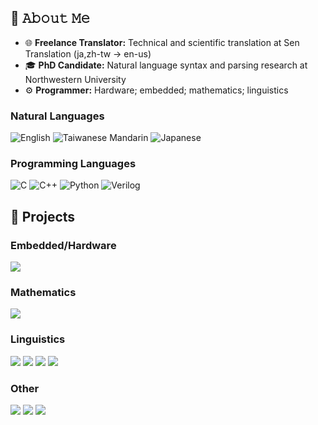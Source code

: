 ## :book: 𝙰𝚋𝚘𝚞𝚝 𝙼𝚎
- 🌐 **Freelance Translator:** Technical and scientific translation at Sen Translation (ja,zh-tw → en-us)
- 🎓 **PhD Candidate:** Natural language syntax and parsing research at Northwestern University
- ⚙️ **Programmer:** Hardware; embedded; mathematics; linguistics

### Natural Languages
![English](https://img.shields.io/badge/-🇺🇸%20English%20(en--us)-000)
![Taiwanese Mandarin](https://img.shields.io/badge/-🇹🇼%20Taiwanese%20Mandarin%20(zh--tw)-000)
![Japanese](https://img.shields.io/badge/-🇯🇵%20Japanese%20(ja)-000)

### Programming Languages
![C](https://img.shields.io/badge/-C-000?&logo=C)
![C++](https://img.shields.io/badge/-C++-000?&logo=c%2b%2b&logoColor=00599C)
![Python](https://img.shields.io/badge/-Python-000?&logo=Python)
![Verilog](https://img.shields.io/badge/-Verilog-000?logo=verilog)

## 🔨 Projects

### Embedded/Hardware 
[![](https://img.shields.io/badge/-🔲%20Nand2Tetris-000)](https://github.com/devinj1121/nand2tetris)

### Mathematics
[![](https://img.shields.io/badge/-🧮Project%20Euler%20(C)-000)](https://github.com/devinj1121/projecteuler)

### Linguistics
[![](https://img.shields.io/badge/-👁️%20L--Maze%20Experiment%20Generator-000)](https://github.com/devinj1121/lmaze_automate)
[![](https://img.shields.io/badge/-🤖%20LLM%20Numeracy%20Probe-000)](https://github.com/devinj1121/llm_num_probe)
[![](https://img.shields.io/badge/-∃%20Semantic%20Quantifier%20Learner-000)](https://github.com/devinj1121/semantic-universals)
[![](https://img.shields.io/badge/-⚖️%20Russian%20Court%20Case%20Parser-000)](https://github.com/devinj1121/rospravo)

### Other
[![](https://img.shields.io/badge/-🖱️%20My%20Website-000)](//)
[![](https://img.shields.io/badge/-👾%20Learn%20OpenGL-000)](https://github.com/devinj1121/learnopengl)
[![](https://img.shields.io/badge/-🏭%20Factorio%20Deletion%20Mod-000)](https://github.com/devinj1121/MultiSelect-Delete)

